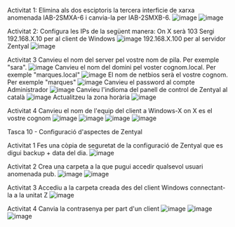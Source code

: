 Activitat 1: 
Elimina als dos esciptoris la tercera interficie de xarxa anomenada IAB-2SMXA-6 i canvia-la per  IAB-2SMXB-6.
![image](https://github.com/user-attachments/assets/bb179eec-a960-4088-942a-94a0e8480257)
![image](https://github.com/user-attachments/assets/13c06d94-f88f-4013-8113-d75c798b3ac6)

Activitat 2:
Configura les IPs de la següent manera:
On X serà 103 Sergi
192.168.X.10 per al client de Windows
![image](https://github.com/user-attachments/assets/8c8d3347-e5e8-42a0-b00f-e38222c6a90c)
192.168.X.100 per al servidor Zentyal
![image](https://github.com/user-attachments/assets/ab60e336-c8b1-46fc-bc7d-7688814f39f5)

Activitat 3
Canvieu el nom del server pel vostre nom de pila. Per exemple "sara".
![image](https://github.com/user-attachments/assets/125a5cf1-efc5-4274-b3aa-158370f4430c)
Canvieu el nom del domini pel voster cognom.local. Per exemple "marques.local"
![image](https://github.com/user-attachments/assets/5adaabb7-1afc-4e38-8703-e6f6fb40480d)
El nom de netbios serà el vostre cognom. Per exemple "marques"
![image](https://github.com/user-attachments/assets/c3dd184e-9cd7-4801-ab87-693f8eb2cc40)
Canvieu el password al compte Administrador
![image](https://github.com/user-attachments/assets/723b3a53-2a0c-4900-8e69-5d6f204b4191)
Canvieu l'indioma del panell de control de Zentyal al català 
![image](https://github.com/user-attachments/assets/363ca8ba-1b1f-4e6f-837e-ef37ef23413d)
Actualitzeu la zona horària
![image](https://github.com/user-attachments/assets/7a6b1d1c-67f7-4c4a-8fe9-843d9485954a)

Activitat 4
Canvieu el nom de l'equip del client a Windows-X on X es el vostre cognom
![image](https://github.com/user-attachments/assets/fb820079-f3d8-420c-809c-b6b1e89de1c3)
![image](https://github.com/user-attachments/assets/345d8db5-770b-43b6-a01f-34be863e40bc)
![image](https://github.com/user-attachments/assets/24a78f74-cacf-46be-b698-d24a3284552f)
![image](https://github.com/user-attachments/assets/37688c55-a5bb-4cbd-b1e0-d36c91a57691)

Tasca 10 - Configuració d'aspectes de Zentyal

Activitat 1
Fes una còpia de seguretat de la configuració de Zentyal que es digui backup + data del dia.
![image](https://github.com/user-attachments/assets/12a98841-8b90-4a5e-bf13-119da6819053)

Activitat 2
Crea una carpeta a la que pugui accedir qualsevol usuari anomenada pub.
![image](https://github.com/user-attachments/assets/dbd94ecf-d438-4aa7-8e5f-b4b03d9ea478)
![image](https://github.com/user-attachments/assets/101fa1f8-5799-4f96-aa44-ae00dc6adf41)

Activitat 3
Accediu a la carpeta creada des del client Windows connectant-la a la unitat Z
![image](https://github.com/user-attachments/assets/8fbb9ac6-b0c9-4d5c-9b6e-4ca95a43a79d)

Activitat 4
Canvia la contrasenya per part d'un client 
![image](https://github.com/user-attachments/assets/f891a953-ae07-4304-9e30-356d57fb667e)
![image](https://github.com/user-attachments/assets/504a4998-5f52-49a4-887c-57c861dc0981)
![image](https://github.com/user-attachments/assets/aba4971c-c7f0-4781-8af4-e2e296ef516f)

